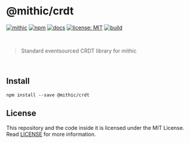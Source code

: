 # @mithic/crdt

[![mithic](https://img.shields.io/badge/project-mithic-blueviolet.svg?style=flat-square&logo=github)](http://andykswong.github.io/mithic)
[![npm](https://img.shields.io/npm/v/@mithic/crdt?style=flat-square&logo=npm)](https://www.npmjs.com/package/@mithic/crdt)
[![docs](https://img.shields.io/badge/docs-typedoc-blue?style=flat-square&logo=typescript&logoColor=white)](http://andykswong.github.io/mithic)
[![license: MIT](https://img.shields.io/badge/License-MIT-red.svg?style=flat-square)](./LICENSE)
[![build](https://img.shields.io/github/actions/workflow/status/andykswong/mithic/build.yaml?style=flat-square)](https://github.com/andykswong/mithic/actions/workflows/build.yaml)

<br/>

> Standard eventsourced CRDT library for mithic

<br/>

## Install
```shell
npm install --save @mithic/crdt
```

## License
This repository and the code inside it is licensed under the MIT License. Read [LICENSE](./LICENSE) for more information.
